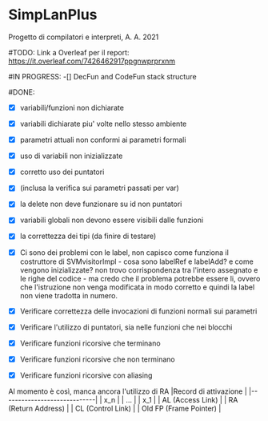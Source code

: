 # SimpLanPlus
Progetto di compilatori e interpreti, A. A. 2021

#TODO: 
Link a Overleaf per il report: 
https://it.overleaf.com/7426462917ppgnwprprxnm
 
   
#IN PROGRESS: 
   -[] DecFun and CodeFun stack structure
 
    
#DONE: 
   - [X] variabili/funzioni non dichiarate
   - [x] variabili dichiarate piu' volte nello stesso ambiente 
   - [x] parametri attuali non conformi ai parametri formali 
   - [x] uso di variabili non inizializzate
   - [x] corretto uso dei puntatori
   - [x] (inclusa la verifica sui parametri passati per var)
   - [x] la delete non deve funzionare su id non puntatori
   - [x] variabili globali non devono essere visibili dalle funzioni
   - [x] la correttezza dei tipi (da finire di testare) 
   - [x] Ci sono dei problemi con le label, non capisco come funziona il costruttore di SVMvisitorImpl - cosa sono labelRef e labelAdd? e come vengono inizializzate? non trovo corrispondenza tra l'intero assegnato e le righe del codice - ma credo che il problema potrebbe essere li, ovvero che l'istruzione non venga modificata in modo corretto e quindi la label non viene tradotta in numero.  
  - [X] Verificare correttezza delle invocazioni di funzioni normali sui parametri
  - [X] Verificare l'utilizzo di puntatori, sia nelle funzioni che nei blocchi
  - [X] Verificare funzioni ricorsive che terminano
  - [X] Verificare funzioni ricorsive che non terminano
  - [X] Verificare funzioni ricorsive con aliasing 
    
    
Al momento è così, manca ancora l'utilizzo di RA 
|Record di attivazione        |
|-----------------------------| 
| x_n                         | 
| ...                         |
| x_1                         |
| AL (Access Link)            |
| RA (Return Address)         |
| CL (Control Link)           |
| Old FP (Frame Pointer)      |
